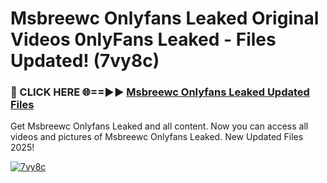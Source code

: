 # Msbreewc Onlyfans Leaked Original Videos 0nlyFans Leaked - Files Updated! (7vy8c)

<h3>🔴 CLICK HERE 🌐==►► <a href="https://tinyurl.com/2wckxsce" rel="nofollow">Msbreewc Onlyfans Leaked Updated Files</a></h3>

Get Msbreewc Onlyfans Leaked and all content. Now you can access all videos and pictures of Msbreewc Onlyfans Leaked. New Updated Files 2025!

[![7vy8c](https://i.imgur.com/AFduVYN.gif)](https://tinyurl.com/2wckxsce)
